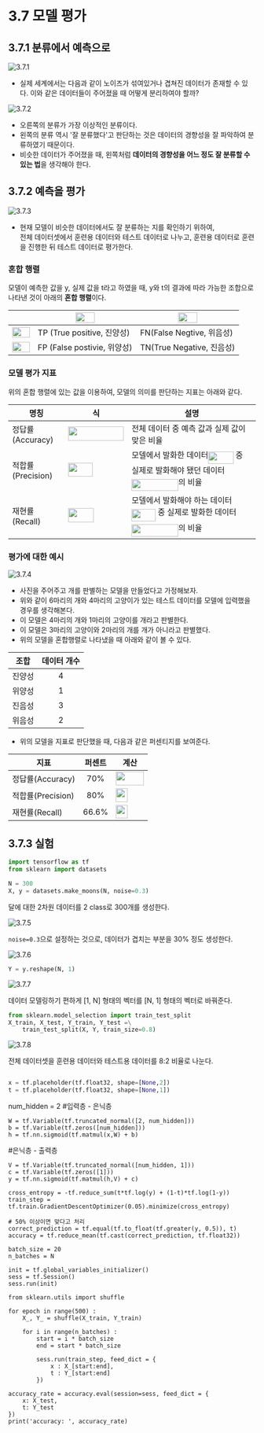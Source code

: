 # 3.7 모델 평가
## 3.7.1 분류에서 예측으로

![3.7.1](image/1.png)

- 실제 세계에서는 다음과 같이 노이즈가 섞여있거나 겹쳐진 데이터가 존재할 수 있다. 이와 같은 데이터들이 주어졌을 때 어떻게 분리하여야 할까?

![3.7.2](image/2.png)

- 오른쪽의 분류가 가장 이상적인 분류이다.
- 왼쪽의 분류 역시 '잘 분류했다'고 판단하는 것은 데이터의 경향성을 잘 파악하여 분류하였기 때문이다.
- 비슷한 데이터가 주어졌을 때, 왼쪽처럼 **데이터의 경향성을 어느 정도 잘 분류할 수 있는 법**을 생각해야 한다.

## 3.7.2 예측을 평가
![3.7.3](image/3.PNG)

- 현재 모델이 비슷한 데이터에서도 잘 분류하는 지를 확인하기 위하여,  
  전체 데이터셋에서 훈련용 데이터와 테스트 데이터로 나누고, 훈련용 데이터로 훈련을 진행한 뒤 테스트 데이터로 평가한다.

### 혼합 행렬
모델이 예측한 값을 y, 실제 값을 t라고 하였을 때, y와 t의 결과에 따라 가능한 조합으로 나타낸 것이 아래의 **혼합 행렬**이다.

|| <img src="/3_7_model_evaluation/tex/0ae115a65fe296fc4641cc1190e57d4a.svg?invert_in_darkmode&sanitize=true" align=middle width=38.78604674999999pt height=21.18721440000001pt/> | <img src="/3_7_model_evaluation/tex/a42b1c71ca6ab3bfc0e416ac9b587993.svg?invert_in_darkmode&sanitize=true" align=middle width=38.78604674999999pt height=21.18721440000001pt/>|
|-|-|-|
|<img src="/3_7_model_evaluation/tex/ea8e02b76558beb2e7fbd75146337fe7.svg?invert_in_darkmode&sanitize=true" align=middle width=36.07293689999999pt height=21.18721440000001pt/>|TP (True positive, 진양성)|FN(False Negtive, 위음성)|
|<img src="/3_7_model_evaluation/tex/1c899e1c767eb4eac89facb5d1f2cb0d.svg?invert_in_darkmode&sanitize=true" align=middle width=36.07293689999999pt height=21.18721440000001pt/>|FP (False postivie, 위양성)|TN(True Negative, 진음성)|

### 모델 평가 지표
위의 혼합 행렬에 있는 값을 이용하여, 모델의 의미를 판단하는 지표는 아래와 같다.

|명칭|식|설명|
|-|-|-|
|정답률(Accuracy)|<img src="/3_7_model_evaluation/tex/298ccc87cb0f1d16585fb5772bd49d01.svg?invert_in_darkmode&sanitize=true" align=middle width=113.12369805000002pt height=28.670654099999997pt/>|전체 데이터 중 예측 값과 실제 값이 맞은 비율|
|적합률(Precision)|<img src="/3_7_model_evaluation/tex/f4cd9bcb5a7ec633e178925192d28465.svg?invert_in_darkmode&sanitize=true" align=middle width=50.00875934999999pt height=28.670654099999997pt/>|모델에서 발화한 데이터<img src="/3_7_model_evaluation/tex/c85ec04d1975644fb778ab52df5c2e7e.svg?invert_in_darkmode&sanitize=true" align=middle width=51.571479299999986pt height=24.65753399999998pt/> 중 실제로 발화해야 됐던 데이터<img src="/3_7_model_evaluation/tex/7701a0d84da02e9d96eed41a60082947.svg?invert_in_darkmode&sanitize=true" align=middle width=94.95030104999998pt height=24.65753399999998pt/>의 비율|
|재현률(Recall)|<img src="/3_7_model_evaluation/tex/afdc989aa28ac82e2cd6dcf4fdd711c0.svg?invert_in_darkmode&sanitize=true" align=middle width=51.51617294999999pt height=28.670654099999997pt/>|모델에서 발화해야 하는 데이터<img src="/3_7_model_evaluation/tex/e5550fe4d0135e29f6f5d196796c4ee9.svg?invert_in_darkmode&sanitize=true" align=middle width=48.858371099999985pt height=24.65753399999998pt/> 중 실제로 발화한 데이터<img src="/3_7_model_evaluation/tex/7701a0d84da02e9d96eed41a60082947.svg?invert_in_darkmode&sanitize=true" align=middle width=94.95030104999998pt height=24.65753399999998pt/>의 비율|

### 평가에 대한 예시

![3.7.4](image/4.PNG)

- 사진을 주어주고 개를 판별하는 모델을 만들었다고 가정해보자.
- 위와 같이 6마리의 개와 4마리의 고양이가 있는 테스트 데이터를 모델에 입력했을 경우를 생각해본다.
- 이 모델은 4마리의 개와 1마리의 고양이를 개라고 판별한다.
- 이 모델은 3마리의 고양이와 2마리의 개를 개가 아니라고 판별했다.
- 위의 모델을 혼합행렬로 나타냈을 때 아래와 같이 볼 수 있다.

|조합|데이터 개수|
|-|:-:|
|진양성|4|
|위양성|1|
|진음성|3|
|위음성|2|

- 위의 모델을 지표로 판단했을 때, 다음과 같은 퍼센티지를 보여준다.

|지표|퍼센트|계산|
|-|:-:|-|
|정답률(Accuracy)|70%|<img src="/3_7_model_evaluation/tex/e2f426a5e144cec92088ec129cc68159.svg?invert_in_darkmode&sanitize=true" align=middle width=56.4843081pt height=27.77565449999998pt/>|
|적합률(Precision)|80%|<img src="/3_7_model_evaluation/tex/dbd38b49106fe0cd9846036457e887f7.svg?invert_in_darkmode&sanitize=true" align=middle width=23.196467249999994pt height=27.77565449999998pt/>|
|재현률(Recall)|66.6%|<img src="/3_7_model_evaluation/tex/8c2445f45a2492167e2a70f61dba34a4.svg?invert_in_darkmode&sanitize=true" align=middle width=23.196467249999994pt height=27.77565449999998pt/>|

## 3.7.3 실험

```python
import tensorflow as tf
from sklearn import datasets

N = 300
X, y = datasets.make_moons(N, noise=0.3)
```
달에 대한 2차원 데이터를 2 class로 300개를 생성한다.

![3.7.5](image/5.png)

```noise=0.3```으로 설정하는 것으로, 데이터가 겹치는 부분을 30% 정도 생성한다.

![3.7.6](image/6.png)

```python
Y = y.reshape(N, 1) 
```
![3.7.7](image/7.png)

데이터 모델링하기 편하게 [1, N] 형태의 벡터를 [N, 1] 형태의 벡터로 바꿔준다. 

```python
from sklearn.model_selection import train_test_split
X_train, X_test, Y_train, Y_test =\
    train_test_split(X, Y, train_size=0.8)
```
![3.7.8](image/8.png)

전체 데이터셋을 훈련용 데이터와 테스트용 데이터를 8:2 비율로 나눈다. 

```python

x = tf.placeholder(tf.float32, shape=[None,2])
t = tf.placeholder(tf.float32, shape=[None,1])
```

num_hidden = 2
#입력층 - 은닉층
```
W = tf.Variable(tf.truncated_normal([2, num_hidden]))
b = tf.Variable(tf.zeros([num_hidden]))
h = tf.nn.sigmoid(tf.matmul(x,W) + b)
```
#은닉층 - 출력층

```
V = tf.Variable(tf.truncated_normal([num_hidden, 1]))
c = tf.Variable(tf.zeros([1]))
y = tf.nn.sigmoid(tf.matmul(h,V) + c)

cross_entropy = -tf.reduce_sum(t*tf.log(y) + (1-t)*tf.log(1-y))
train_step = tf.train.GradientDescentOptimizer(0.05).minimize(cross_entropy)

# 50% 이상이면 맞다고 처리
correct_prediction = tf.equal(tf.to_float(tf.greater(y, 0.5)), t)
accuracy = tf.reduce_mean(tf.cast(correct_prediction, tf.float32))

batch_size = 20
n_batches = N

init = tf.global_variables_initializer()
sess = tf.Session()
sess.run(init)

from sklearn.utils import shuffle

for epoch in range(500) :
    X_, Y_ = shuffle(X_train, Y_train)

    for i in range(n_batches) :
        start = i * batch_size
        end = start * batch_size
        
        sess.run(train_step, feed_dict = {
            x : X_[start:end],
            t : Y_[start:end]
        })

accuracy_rate = accuracy.eval(session=sess, feed_dict = {
    x: X_test,
    t: Y_test
})
print('accuracy: ', accuracy_rate)
```